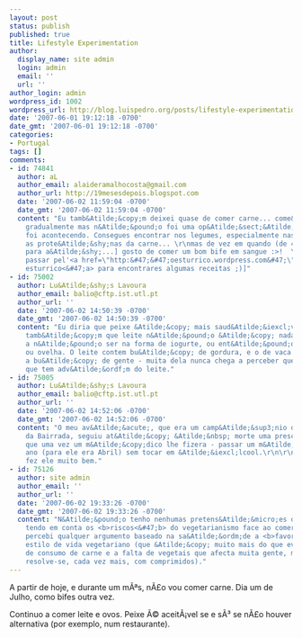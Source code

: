 ```yaml
---
layout: post
status: publish
published: true
title: Lifestyle Experimentation
author:
  display_name: site admin
  login: admin
  email: ''
  url: ''
author_login: admin
wordpress_id: 1002
wordpress_url: http://blog.luispedro.org/posts/lifestyle-experimentation
date: '2007-06-01 19:12:18 -0700'
date_gmt: '2007-06-01 19:12:18 -0700'
categories:
- Portugal
tags: []
comments:
- id: 74841
  author: aL
  author_email: alaideramalhocosta@gmail.com
  author_url: http://19mesesdepois.blogspot.com
  date: '2007-06-02 11:59:04 -0700'
  date_gmt: '2007-06-02 11:59:04 -0700'
  content: "Eu tamb&Atilde;&copy;m deixei quase de comer carne... come&Atilde;&sect;ou
    gradualmente mas n&Atilde;&pound;o foi uma op&Atilde;&sect;&Atilde;&pound;o consciente,
    foi acontecendo. Consegues encontrar nos legumes, especialmente nas leguminosas
    as prote&Atilde;&shy;nas da carne... \r\nmas de vez em quando (de 4 em 4 meses
    para a&Atilde;&shy;...] gosto de comer um bom bife em sangue :>!  \r\n\r\n[podes
    passar pel'<a href=\"http:&#47;&#47;oesturrico.wordpress.com&#47;\" rel=\"nofollow\">o
    esturrico<&#47;a> para encontrares algumas receitas ;)]"
- id: 75002
  author: Lu&Atilde;&shy;s Lavoura
  author_email: balio@cftp.ist.utl.pt
  author_url: ''
  date: '2007-06-02 14:50:39 -0700'
  date_gmt: '2007-06-02 14:50:39 -0700'
  content: "Eu diria que peixe &Atilde;&copy; mais saud&Atilde;&iexcl;vel do que ovos.\r\n\r\nDiria
    tamb&Atilde;&copy;m que leite n&Atilde;&pound;o &Atilde;&copy; nada saud&Atilde;&iexcl;vel,
    a n&Atilde;&pound;o ser na forma de iogurte, ou ent&Atilde;&pound;o leite de cabra
    ou ovelha. O leite contem bu&Atilde;&copy; de gordura, e o de vaca causa alergias
    a bu&Atilde;&copy; de gente - muita dela nunca chega a perceber que os problemas
    que tem adv&Atilde;&ordf;m do leite."
- id: 75005
  author: Lu&Atilde;&shy;s Lavoura
  author_email: balio@cftp.ist.utl.pt
  author_url: ''
  date: '2007-06-02 14:52:06 -0700'
  date_gmt: '2007-06-02 14:52:06 -0700'
  content: "O meu av&Atilde;&acute;, que era um camp&Atilde;&sup3;nio da regi&Atilde;&pound;o
    da Bairrada, seguiu at&Atilde;&copy; &Atilde;&nbsp; morte uma prescri&Atilde;&sect;&Atilde;&pound;o
    que uma vez um m&Atilde;&copy;dico lhe fizera - passar um m&Atilde;&ordf;s por
    ano (para ele era Abril) sem tocar em &Atilde;&iexcl;lcool.\r\n\r\nE acho que
    fez ele muito bem."
- id: 75126
  author: site admin
  author_email: ''
  author_url: ''
  date: '2007-06-02 19:33:26 -0700'
  date_gmt: '2007-06-02 19:33:26 -0700'
  content: "N&Atilde;&pound;o tenho nenhumas pretens&Atilde;&micro;es de \"sa&Atilde;&ordm;de.\"\r\n\r\nAli&Atilde;&iexcl;s,
    tendo em conta os <b>riscos<&#47;b> do vegetarianismo face ao comer carne, nunca
    percebi qualquer argumento baseado na sa&Atilde;&ordm;de a <b>favor<&#47;b> do
    estilo de vida vegetariano (que &Atilde;&copy; muito mais do que evitar o excesso
    de consumo de carne e a falta de vegetais que afecta muita gente, mas mesmo isso
    resolve-se, cada vez mais, com comprimidos)."
---
```

<p>A partir de hoje, e durante um m&Atilde;&ordf;s, n&Atilde;&pound;o vou comer carne. Dia um de Julho, como bifes outra vez.</p>
<p>Continuo a comer leite e ovos. Peixe &Atilde;&copy; aceit&Atilde;&iexcl;vel se e s&Atilde;&sup3; se n&Atilde;&pound;o houver alternativa (por exemplo, num restaurante).</p>
